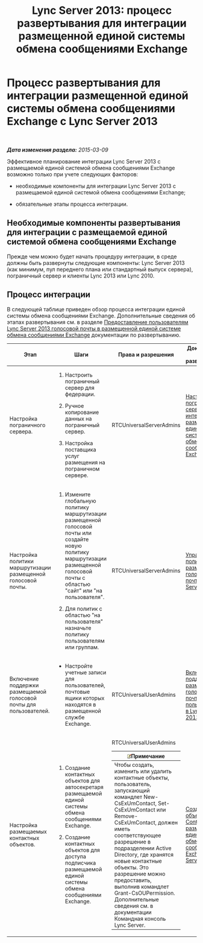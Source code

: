﻿---
title: 'Lync Server 2013: процесс развертывания для интеграции размещенной единой системы обмена сообщениями Exchange'
TOCTitle: Процесс развертывания для интеграции размещенной единой системы обмена сообщениями Exchange с Lync Server
ms:assetid: dbec9c38-7f66-419d-b8c3-c61380052cac
ms:mtpsurl: https://technet.microsoft.com/ru-ru/library/Gg398968(v=OCS.15)
ms:contentKeyID: 49311380
ms.date: 05/19/2016
mtps_version: v=OCS.15
ms.translationtype: HT
---

# Процесс развертывания для интеграции размещенной единой системы обмена сообщениями Exchange с Lync Server 2013

 

_**Дата изменения раздела:** 2015-03-09_

Эффективное планирование интеграции Lync Server 2013 с размещаемой единой системой обмена сообщениями Exchange возможно только при учете следующих факторов:

  - необходимые компоненты для интеграции Lync Server 2013 с размещаемой единой системой обмена сообщениями Exchange;

  - обязательные этапы процесса интеграции.

## Необходимые компоненты развертывания для интеграции с размещаемой единой системой обмена сообщениями Exchange

Прежде чем можно будет начать процедуру интеграции, в среде должны быть развернуты следующие компоненты: Lync Server 2013 (как минимум, пул переднего плана или стандартный выпуск сервера), пограничный сервер и клиенты Lync 2013 или Lync 2010.

## Процесс интеграции

В следующей таблице приведен обзор процесса интеграции единой системы обмена сообщениями Exchange. Дополнительные сведения об этапах развертывания см. в разделе [Предоставление пользователям Lync Server 2013 голосовой почты в размещенной единой системе обмена сообщениями Exchange](lync-server-2013-providing-lync-server-users-voice-mail-on-hosted-exchange-um.md) документации по развертыванию.


<table>
<colgroup>
<col style="width: 25%" />
<col style="width: 25%" />
<col style="width: 25%" />
<col style="width: 25%" />
</colgroup>
<thead>
<tr class="header">
<th>Этап</th>
<th>Шаги</th>
<th>Права и разрешения</th>
<th>Документация по развертыванию</th>
</tr>
</thead>
<tbody>
<tr class="odd">
<td><p>Настройка пограничного сервера.</p></td>
<td><ol>
<li><p>Настроить пограничный сервер для федерации.</p></li>
<li><p>Ручное копирование данных на пограничный сервер.</p></li>
<li><p>Настройка поставщика услуг размещения на пограничном сервере.</p></li>
</ol></td>
<td><p>RTCUniversalServerAdmins</p></td>
<td><p><a href="lync-server-2013-configure-the-edge-server-for-integration-with-hosted-exchange-um.md">Настройка пограничного сервера для интеграции с размещенной единой системой обмена сообщениями Exchange</a></p></td>
</tr>
<tr class="even">
<td><p>Настройка политики маршрутизации размещенной голосовой почты.</p></td>
<td><ol>
<li><p>Измените глобальную политику маршрутизации размещенной голосовой почты или создайте новую политику маршрутизации размещенной голосовой почты с областью &quot;сайт&quot; или &quot;на пользователя&quot;.</p></li>
<li><p>Для политик с областью &quot;на пользователя&quot; назначьте политику пользователям или группам.</p></li>
</ol></td>
<td><p>RTCUniversalServerAdmins</p></td>
<td><p><a href="lync-server-2013-manage-hosted-voice-mail-policies.md">Управление политиками размещенной голосовой почты в Lync Server 2013</a></p></td>
</tr>
<tr class="odd">
<td><p>Включение поддержки размещаемой голосовой почты для пользователей.</p></td>
<td><ul>
<li><p>Настройте учетные записи для пользователей, почтовые ящики которых находятся в размещенной службе Exchange.</p></li>
</ul></td>
<td><p>RTCUniversalUserAdmins</p></td>
<td><p><a href="lync-server-2013-enable-users-for-hosted-voice-mail.md">Включение поддержки размещаемой голосовой почты для пользователей в Lync Server 2013</a></p></td>
</tr>
<tr class="even">
<td><p>Настройка размещаемых контактных объектов.</p></td>
<td><ol>
<li><p>Создание контактных объектов для автосекретаря размещаемой единой системы обмена сообщениями Exchange.</p></li>
<li><p>Создание контактных объектов для доступа подписчика размещаемой единой системы обмена сообщениями Exchange.</p></li>
</ol></td>
<td><p>RTCUniversalUserAdmins</p>
<div class="alert">
<table>
<thead>
<tr class="header">
<th><img src="images/Gg398412.note(OCS.15).gif" title="note" alt="note" />Примечание</th>
</tr>
</thead>
<tbody>
<tr class="odd">
<td>Чтобы создать, изменить или удалить контактные объекты, пользователь, запускающий командлет New-CsExUmContact, Set-CsExUmContact или Remove-CsExUmContact, должен иметь соответствующее разрешение в подразделении Active Directory, где хранятся новые контактные объекты. Это разрешение можно предоставить, выполнив командлет Grant-CsOUPermission. Дополнительные сведения см. в документации  Командная консоль Lync Server.</td>
</tr>
</tbody>
</table>

</div></td>
<td><p><a href="lync-server-2013-create-contact-objects-for-hosted-exchange-um.md">Создание объектов Contact для размещенной единой системы обмена сообщениями Exchange в Lync Server 2013</a></p></td>
</tr>
</tbody>
</table>


